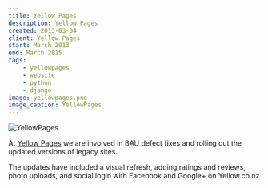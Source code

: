 ```yaml
---
title: Yellow Pages
description: Yellow Pages
created: 2013-03-04
client: Yellow Pages
start: March 2013
end: March 2015
tags:
    - yellowpages
    - website
    - python
    - django
image: yellowpages.png
image_caption: YellowPages
---
```


![YellowPages](/images/projects/yellowpages.png)

At [Yellow Pages](http://www.yellowpages.co.nz)
we are involved in BAU defect fixes and rolling out the updated
versions of legacy sites.

The updates have included a visual refresh, adding ratings and reviews, photo uploads,
and social login with Facebook and Google+ on Yellow.co.nz

<!--more-->